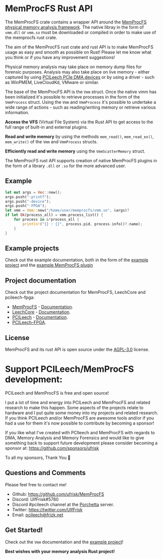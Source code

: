 # MemProcFS Rust API

The MemProcFS crate contains a wrapper API around the [MemProcFS physical
memory analysis framework](https://github.com/ufrisk/MemProcFS). The native
libray in the form of `vmm.dll` or `vmm.so` must be downloaded or compiled
in order to make use of the memprocfs rust crate.

The aim of the MemProcFS rust crate and rust API is to make MemProcFS usage
as easy and smooth as possible on Rust! Please let me know what you think
or if you have any improvement suggestions!

Physical memory analysis may take place on memory dump files for forensic
purposes. Analysis may also take place on live memory - either captured by
using [PCILeech PCIe DMA devices](https://github.com/ufrisk/pcileech-fpga)
or by using a driver - such as WinPMEM, LiveCloudKd, VMware or similar.

The base of the MemProcFS API is the `Vmm` struct. Once the native vmm
has been initialized it's possible to retrieve processes in the form of
the `VmmProcess` struct. Using the `Vmm` and `VmmProcess` it's
possible to undertake a wide range of actions - such as reading/writing
memory or retrieve various information.

<b>Access the VFS</b> (Virtual File System) via the Rust API to get access
to the full range of built-in and external plugins.

<b>Read and write memory</b> by using the methods `mem_read()`,
`mem_read_ex()`, `mem_write()` of the `Vmm` and `VmmProcess` structs.

<b>Efficiently read and write memory</b> using the `VmmScatterMemory`
struct.

The MemProcFS rust API supports creation of native MemProcFS plugins in
the form of a library `.dll` or `.so` for the more advanced user.


## Example

```Rust
let mut args = Vec::new();
args.push("-printf");
args.push("-device");
args.push("-FPGA");
let vmm = Vmm::new("/home/user/memprocfs/vmm.so", &args)?
if let Ok(process_all) = vmm.process_list() {
    for process in &*process_all {
        println!("{} : {}", process.pid, process.info()?.name);
    }
}
```


## Example projects
Check out the example documentation, both in the form of the [example
project](https://github.com/ufrisk/MemProcFS/tree/master/vmmrust/memprocfs_example)
and the [example MemProcFS plugin](https://github.com/ufrisk/MemProcFS/tree/master/vmmrust/m_example_plugin)


## Project documentation
Check out the project documentation for MemProcFS, LeechCore and pcileech-fpga:
* [MemProcFS](https://github.com/ufrisk/MemProcFS) - [Documentation](https://github.com/ufrisk/MemProcFS/wiki).
* [LeechCore](https://github.com/ufrisk/LeechCore/) - [Documentation](https://github.com/ufrisk/LeechCore/wiki).
* [PCILeech](https://github.com/ufrisk/pcileech) - [Documentation](https://github.com/ufrisk/pcileech/wiki).
* [PCILeech-FPGA](https://github.com/ufrisk/pcileech-fpga).


## License
MemProcFS and its rust API is  open source under the [AGPL-3.0](https://github.com/ufrisk/MemProcFS/blob/master/LICENSE) license.


# Support PCILeech/MemProcFS development:
PCILeech and MemProcFS is free and open source!

I put a lot of time and energy into PCILeech and MemProcFS and related research to make this happen. Some aspects of the projects relate to hardware and I put quite some money into my projects and related research. If you think PCILeech and/or MemProcFS are awesome tools and/or if you had a use for them it's now possible to contribute by becoming a sponsor!

If you like what I've created with PCIleech and MemProcFS with regards to DMA, Memory Analysis and Memory Forensics and would like to give something back to support future development please consider becoming a sponsor at: <https://github.com/sponsors/ufrisk>

To all my sponsors, Thank You 💖


## Questions and Comments
Please feel free to contact me!
* Github: <https://github.com/ufrisk/MemProcFS>
* Discord: UlfFrisk#5780
* Discord #pcileech channel at the [Porchetta](https://discord.gg/sEkn3aa) server.
* Twitter: <https://twitter.com/UlfFrisk>
* Email: pcileech@frizk.net


## Get Started!
Check out the `Vmm` documentation and the [example project](https://github.com/ufrisk/MemProcFS/tree/master/vmmrust/memprocfs_example)!

<b>Best wishes with your memory analysis Rust project!</b>
